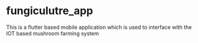 # fungiculutre_app

This is a flutter based mobile application which is used to interface with the IOT based mushroom farming system
